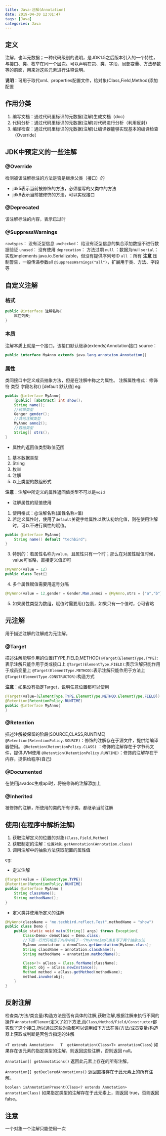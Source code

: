 ```yaml
---
title: Java-注解(Annotation)
date: 2019-04-30 12:01:47
tags: [Java]
categories: Java
---
```



## 定义
注解，也叫元数据；一种代码级别的说明，是JDK1.5之后版本引入的一个特性，与接口、类、枚举在同一个层次。可以声明在包、类、字段、局部变量、方法参数等的前面，用来对这些元素进行注释说明。

**说明**：可用于取代xml、properties配置文件，给对象(Class,Field,Method)添加配置

## 作用分类
1. 编写文档：通过代码里标识的元数据(注解)生成文档（doc）
2. 代码分析：通过代码里标识的元数据(注解)对代码进行分析（利用反射）
3. 编译检查：通过代码里标识的元数据(注解)让编译器能够实现基本的编译检查（Override）

## JDK中预定义的一些注解
### @Override
检测被该注解标注的方法是否是继承父类（接口）的
 * jdk5表示当前被修饰的方法，必须覆写的父类中的方法
 * jdk6表示当前被修饰的方法，可以实现接口

### @Deprecated
该注解标注的内容，表示已过时
### @SuppressWarnings
`rawtypes`： 没有泛型信息
`unchecked`： 给没有泛型信息的集合添加数据不进行数据验证
`unused`： 没有使用
`deprecation`： 方法过期
`null` ：数据为null
`serial`：实现implements java.io.Serializable，但没有提供序列号ID
`all` ：所有
**注意** 压制警告，一般传递参数all   `@SuppressWarnings("all")`，扩展用于类、方法、字段等

## 自定义注解
### 格式
```java
public @interface 注解名称{
    属性列表;
}
```
### 本质  
注解本质上就是一个接口，该接口默认继承(extends)Annotation接口
source：
```java
public interface MyAnno extends java.lang.annotaion.Annotation{}
```

### 属性
类同接口中定义成员抽象方法，但是在注解中称之为属性。
注解属性格式：修饰符 类型 字段名称() [default 默认值]
eg:
```java
public @interface MyAnno{
    [public] [abstract] int show();
    String name();
    //枚举类型
    Genger gender();
    //其他注解类型
    MyAnno anno2();
    //数组类型
    String[] strs();
}
```
- 属性的返回值类型取值范围
1. 基本数据类型
2. String 
3. 枚举
4. 注解
5. 以上类型的数组形式

**注意**：注解中所定义的属性返回值类型不可以是`void`

- 注解属性的赋值使用
1. 使用格式：@注解名称(属性名称=值)
2. 若定义属性时，使用了`default`关键字给属性以默认初始化值，则在使用注解时，可以不进行属性的赋值。
```java
public @interface MyAnno{
    String name() default "techbird";
}
```
3. 特别的：若属性名称为`value`，且属性只有一个时；那么在对属性赋值时候，value可省略，直接定义值即可
```java
@MyAnno(value = 12)
public class Test{}
```
4. 多个属性赋值需要用逗号分隔
```java
@MyAnno(value = 12,gender = Gender.Man,anno2 = @MyAnno,strs = {"a","b"})
```
5. 如果属性类型为数组，赋值时需要用{}包裹，如果只有一个值时，{}可省略

## 元注解
用于描述注解的注解成为元注解。
### @Target
描述注解能够作用的位置(TYPE,FIELD,METHOD)
`@Target(ElementType.TYPE)`:表示注解只能作用于类或接口上
`@Target(ElementType.FIELD)`:表示注解只能作用于成员变量上
`@Target(ElementType.METHOD)`:表示注解只能作用于方法上
`@Target(ElementType.CONSTRUCTOR)`:构造方式

**注意**：如果没有指定Target，说明任意位置都可以使用
```java
@Target(value={ElementType.TYPE,ElementType.METHOD,ElementType.FIELD})
@Retention(RetentionPolicy.RUNTIME)
public @interface MyAnno{
}
```
### @Retention
描述注解被保留的阶段(SOURCE,CLASS,RUNTIME)
`@Retention(RetentionPolicy.SOURCE)`：修饰的注解存在于源文件，提供给编译器使用。
`@Retention(RetentionPolicy.CLASS)` ：修饰的注解存在于字节码文件，提供JVM使用
`@Retention(RetentionPolicy.RUNTIME)`：修饰的注解存在于内存，提供给程序(自己)
### @Documented
在使用javadoc生成api时，将被修饰的注解添加上
### @Inherited
被修饰的注解，所使用的类的所有子类，都继承当前注解

## 使用(在程序中解析注解)
1. 获取注解定义的位置的对象`(Class,Field,Method)`
2. 获取制定的注解：`位置对象.getAnnotation(Annotation.class)`
3. 调用注解中的抽象方法获取配置的属性值

eg:
- 定义注解
```java
@Target(value = {ElementType.TYPE})
@Retention(RetentionPolicy.RUNTIME)
public @interface MyAnno {
    String className();
    String methodName();
}
```

- 定义类并使用所定义的注解
```java
@MyAnno(className = "me.techbird.reflect.Test",methodName = "show")
public class Demo {
    public static void main(String[] args) throws Exception{
        Class<Demo> demoClass = Demo.class;
        //下面一行代码相当于内存中搞了一个MyAnnoImpl类复写了两个抽象方法
        MyAnno annotation = demoClass.getAnnotation(MyAnno.class);
        String className = annotation.className();
        String methodName = annotation.methodName();

        Class<?> aClass = Class.forName(className);
        Object obj = aClass.newInstance();
        Method method = aClass.getMethod(methodName);
        method.invoke(obj);
    }
}
```
## 反射注解

检查类/方法/类变量/构造方法是否有具体的注解,获取注解,根据注解来执行不同的操作
`AnnotatedElement`定义了如下方法,而`Class/Method/Field/Constructor`都实现了这个接口,所以通过这些对象都可以调用如下方法在类/方法/成员变量/构造器上获取或判断是否包含指定的注解

`<T extends Annotation>   T  getAnnotation(Class<T> annotationClass`)
如果存在该元素的指定类型的注解，则返回这些注解，否则返回 null。

`Annotation[] getAnnotations()`
返回此元素上存在的所有注解。

`Annotation[] getDeclaredAnnotations()`
返回直接存在于此元素上的所有注解。

`boolean isAnnotationPresent(Class<? extends Annotation> annotationClass)`
如果指定类型的注解存在于此元素上，则返回 true，否则返回 false。 

## 注意
一个对象一个注解只能使用一次
